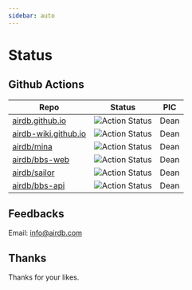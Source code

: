 ```yaml
---
sidebar: auto
---
```


# Status

## Github Actions

| Repo | Status |  PIC |
| ----  | ---- | --- |
|  [airdb.github.io](https://github.com/airdb/airdb.github.io/actions) | ![Action Status](https://github.com/airdb/airdb.github.io/workflows/Node/badge.svg) | Dean | 
| [airdb-wiki.github.io](https://github.com/airdb-wiki/airdb-wiki.github.io/actions) | ![Action Status](https://github.com/airdb-wiki/airdb-wiki.github.io/workflows/Node/badge.svg) | Dean | 
| [airdb/mina](https://github.com/airdb/mina/actions) | ![Action Status](https://github.com/airdb/mina/workflows/Node/badge.svg) | Dean | 
| [airdb/bbs-web](https://github.com/airdb/bbs-web/actions) | ![Action Status](https://github.com/airdb/bbs-web/workflows/Node/badge.svg) | Dean |
| [airdb/sailor](https://github.com/airdb/sailor/actions) | ![Action Status](https://github.com/airdb/sailor/workflows/Go/badge.svg) | Dean |
| [airdb/bbs-api](https://github.com/airdb/bbs-api/actions) | ![Action Status](https://github.com/airdb/bbs-api/workflows/Go/badge.svg) | Dean |

## Feedbacks

Email: info@airdb.com


## Thanks
Thanks for your likes.
